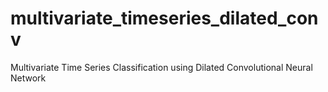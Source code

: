 # multivariate_timeseries_dilated_conv
Multivariate Time Series Classification using Dilated Convolutional Neural Network

